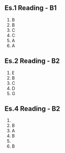 ## Es.1 Reading - B1

1. B
2. B
3. C
4. C
5. A 
6. A

## Es.2 Reading - B2
1. E
2. B
3. C
4. D
5. G

## Es.4 Reading - B2	

1. 
2. B
4. A  
5. B 
6.  
7.  B
<!--stackedit_data:
eyJoaXN0b3J5IjpbNTUzNDYzNDgyLC0xMTYxMTExMzg2LC02MD
A5MzkxMzEsLTk4ODE5ODI0Myw3OTM3OTI2MDRdfQ==
-->